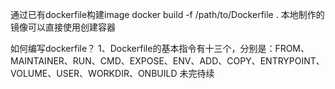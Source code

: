 通过已有dockerfile构建image
docker build -f /path/to/Dockerfile .
本地制作的镜像可以直接使用创建容器

如何编写dockerfile？
1、Dockerfile的基本指令有十三个，分别是：FROM、MAINTAINER、RUN、CMD、EXPOSE、ENV、ADD、COPY、ENTRYPOINT、VOLUME、USER、WORKDIR、ONBUILD
未完待续
